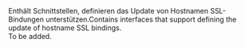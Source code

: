 <Namespace Name="Microsoft.Azure.Management.AppService.Fluent.HostNameSslBinding.UpdateDefinition">
  <Docs>
    <summary><span data-ttu-id="9c956-101">Enthält Schnittstellen, definieren das Update von Hostnamen SSL-Bindungen unterstützen.</span><span class="sxs-lookup"><span data-stu-id="9c956-101">Contains interfaces that support defining the update of hostname SSL bindings.</span></span></summary> 
    <remarks>To be added.</remarks>
  </Docs>
</Namespace>
